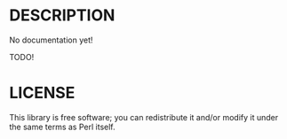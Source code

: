 DESCRIPTION
===========

No documentation yet!

TODO!

LICENSE
=======

This library is free software; you can redistribute it and/or modify it under the same terms as Perl itself.
